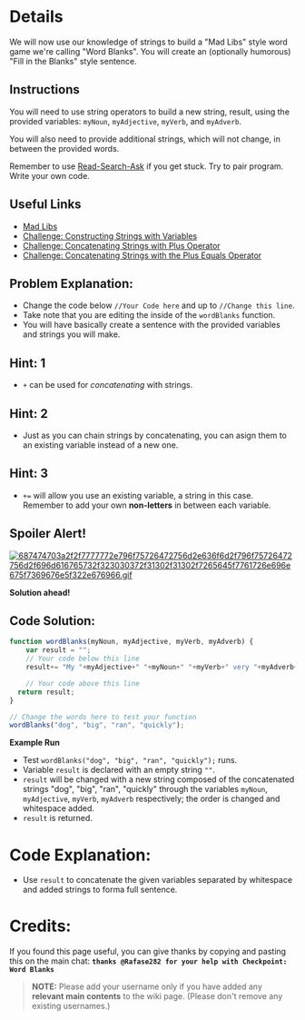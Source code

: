 # Details
We will now use our knowledge of strings to build a "Mad Libs" style word game we're calling "Word Blanks". You will create an (optionally humorous) "Fill in the Blanks" style sentence.

## Instructions
You will need to use string operators to build a new string, result, using the provided variables: `myNoun`, `myAdjective`, `myVerb`, and `myAdverb`.

You will also need to provide additional strings, which will not change, in between the provided words.

Remember to use [ Read-Search-Ask](http://github.com/FreeCodeCamp/freecodecamp/wiki/How-to-get-help-when-you-get-stuck) if you get stuck. Try to pair program. Write your own code.

## Useful Links
- [Mad Libs](https://en.wikipedia.org/wiki/Mad_Libs)
- [Challenge: Constructing Strings with Variables](http://www.freecodecamp.com/challenges/Challenge-constructing-strings-with-variables)
- [Challenge: Concatenating Strings with Plus Operator](http://www.freecodecamp.com/challenges/Challenge-concatenating-strings-with-plus-operator)
- [Challenge: Concatenating Strings with the Plus Equals Operator](http://www.freecodecamp.com/challenges/Challenge-concatenating-strings-with-the-plus-equals-operator)

## Problem Explanation:
- Change the code below `//Your Code here` and up to `//Change this line`.
- Take note that you are editing the inside of the `wordBlanks` function.
- You will have basically create a sentence with the provided variables and strings you will make.

## Hint: 1
- `+` can be used for _concatenating_ with strings.

## Hint: 2
- Just as you can chain strings by concatenating, you can asign them to an existing variable instead of a new one.

## Hint: 3
- `+=` will allow you use an existing variable, a string in this case. Remember to add your own **non-letters** in between each variable.

## Spoiler Alert!
[![687474703a2f2f7777772e796f75726472756d2e636f6d2f796f75726472756d2f696d616765732f323030372f31302f31302f7265645f7761726e696e675f7369676e5f322e676966.gif](https://files.gitter.im/FreeCodeCamp/Wiki/nlOm/thumb/687474703a2f2f7777772e796f75726472756d2e636f6d2f796f75726472756d2f696d616765732f323030372f31302f31302f7265645f7761726e696e675f7369676e5f322e676966.gif)](https://files.gitter.im/FreeCodeCamp/Wiki/nlOm/687474703a2f2f7777772e796f75726472756d2e636f6d2f796f75726472756d2f696d616765732f323030372f31302f31302f7265645f7761726e696e675f7369676e5f322e676966.gif)

**Solution ahead!**

## Code Solution:

```js
function wordBlanks(myNoun, myAdjective, myVerb, myAdverb) {
    var result = "";
    // Your code below this line
    result+= "My "+myAdjective+" "+myNoun+" "+myVerb+" very "+myAdverb+".";

    // Your code above this line
  return result;
}

// Change the words here to test your function
wordBlanks("dog", "big", "ran", "quickly");
```

**Example Run**
- Test `wordBlanks("dog", "big", "ran", "quickly");` runs.
- Variable `result` is declared with an empty string `""`.
- `result` will be changed with a new string composed of the concatenated strings "dog", "big", "ran", "quickly" through the variables `myNoun`, `myAdjective`, `myVerb`, `myAdverb` respectively; the order is changed and whitespace added.
- `result` is returned.

# Code Explanation:
- Use `result` to concatenate the given variables separated by whitespace and added strings to forma full sentence.

# Credits:
If you found this page useful, you can give thanks by copying and pasting this on the main chat:  **`thanks @Rafase282 for your help with Checkpoint: Word Blanks`**

> **NOTE:** Please add your username only if you have added any **relevant main contents** to the wiki page. (Please don't remove any existing usernames.)
